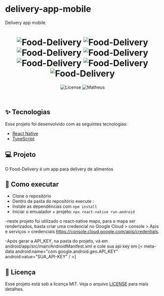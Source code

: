 
# delivery-app-mobile
Delivery app mobile

<h1 align="center">
  <img alt="Food-Delivery" title="Food-Delivery" src="https://raw.githubusercontent.com/MatheusSilva-nb/food-delivery/master/.github/img1.PNG" />
  <img alt="Food-Delivery" title="Food-Delivery" src="https://raw.githubusercontent.com/MatheusSilva-nb/food-delivery/master/.github/img2.PNG" />
  <img alt="Food-Delivery" title="Food-Delivery" src="https://raw.githubusercontent.com/MatheusSilva-nb/food-delivery/master/.github/img3.PNG" />
  <img alt="Food-Delivery" title="Food-Delivery" src="https://raw.githubusercontent.com/MatheusSilva-nb/food-delivery/master/.github/img4.PNGg" />
  <img alt="Food-Delivery" title="Food-Delivery" src="https://raw.githubusercontent.com/MatheusSilva-nb/food-delivery/master/.github/img5.PNG" />
  <img alt="Food-Delivery" title="Food-Delivery" src="https://raw.githubusercontent.com/MatheusSilva-nb/food-delivery/master/.github/img6.PNGg" />
  <img alt="Food-Delivery" title="Food-Delivery" src="https://raw.githubusercontent.com/MatheusSilva-nb/food-delivery/master/.github/img7.PNG" />
</h1>

<p align="center">
  <img alt="License" src="https://img.shields.io/static/v1?label=license&message=MIT&color=8257E5&labelColor=000000">

 <img src="https://img.shields.io/static/v1?label=Matheus&message=Silva&color=8257E5&labelColor=000000" alt="Matheus" />
</p>

<br>


## ✨ Tecnologias

Esse projeto foi desenvolvido com as seguintes tecnologias:

- [React Native](https://reactnative.dev/)
- [TypeScript](https://www.typescriptlang.org/)

## 💻 Projeto

O Food-Delivery é um app para delivery de alimentos

## 🚀 Como executar

- Clone o repositório
- Dentro da pasta do repositório execute :
- Instale as dependências com `npm install`
- Iniciar o emualador + projeto: `npx react-native run-android`

-neste projeto foi utilizado o react-native maps, para o mapa ser renderizados, basta criar uma credencial no Google Cloud > console > Apis e serviços > credenciais  https://console.cloud.google.com/apis/credentials.

-Após gerar a API_KEY, na pasta do projeto, vá em android/app/src/main/AndroidManifest.xml e cole sua api key em [< meta-data android:name="com.google.android.geo.API_KEY" android:value="SUA_API-KEY" / >]


## 📄 Licença

Esse projeto está sob a licença MIT. Veja o arquivo [LICENSE](LICENSE.md) para mais detalhes.
